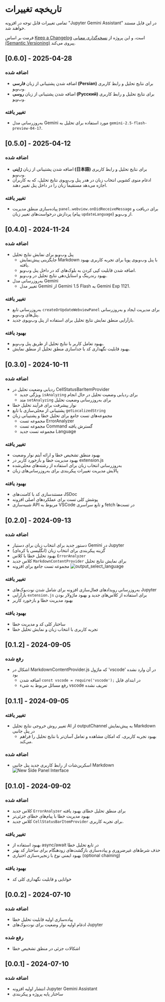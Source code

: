 # تاریخچه تغییرات

تمامی تغییرات قابل توجه در افزونه "Jupyter Gemini Assistant" در این فایل مستند خواهند شد.

فرمت بر اساس [Keep a Changelog](https://keepachangelog.com/en/1.0.0/) است،
و این پروژه از [نسخه‌گذاری معنایی (Semantic Versioning)](https://semver.org/spec/v2.0.0.html) پیروی می‌کند.

## [0.6.0] - 2025-04-28

### اضافه شده

- اضافه شدن پشتیبانی از زبان **فارسی (Persian)** برای نتایج تحلیل و رابط کاربری وب‌ویو.
- اضافه شدن پشتیبانی از زبان **روسی (Русский)** برای نتایج تحلیل و رابط کاربری وب‌ویو.

### تغییر یافته

- به‌روزرسانی مدل Gemini مورد استفاده برای تحلیل به `gemini-2.5-flash-preview-04-17`.

## [0.5.0] - 2025-04-12

### اضافه شده

- اضافه شدن پشتیبانی از زبان **ژاپنی (日本語)** برای نتایج تحلیل و رابط کاربری وب‌ویو.
- ادغام منوی کشویی انتخاب زبان در هدر پنل وب‌ویوی نتایج تحلیل، که به کاربران اجازه می‌دهد مستقیماً زبان را در داخل پنل تغییر دهند.

### تغییر یافته

- پیاده‌سازی منطق مدیریت `panel.webview.onDidReceiveMessage` برای دریافت و پردازش درخواست‌های تغییر زبان (پیام `updateLanguage`) از وب‌ویو.

## [0.4.0] - 2024-11-24

### اضافه شده

- پنل وب‌ویو برای نمایش نتایج تحلیل
  - جایگزینی پیش‌نمایش Markdown با پنل وب‌ویوی پویا برای تجربه کاربری بهبود یافته.
  - اضافه شدن قابلیت کپی کردن به بلوک‌های کد در داخل پنل وب‌ویو.
  - بهبود رندرینگ و استایل‌دهی نتایج تحلیل در وب‌ویو.
- به‌روزرسانی مدل Gemini
  - تغییر مدل Gemini از Gemini 1.5 Flash به Gemini Exp 1121.

### تغییر یافته

- به‌روزرسانی تابع `createOrUpdateWebviewPanel` برای مدیریت ایجاد و به‌روزرسانی پنل‌های وب‌ویو.
- بازآرایی منطق نمایش نتایج تحلیل برای استفاده از پنل وب‌ویوی جدید.

### بهبود یافته

- بهبود تعامل کاربر با نتایج تحلیل از طریق پنل وب‌ویو.
- بهبود قابلیت نگهداری کد با جداسازی منطق تحلیل از منطق نمایش.

## [0.3.0] - 2024-10-11

### اضافه شده

- ردیابی وضعیت تحلیل در CellStatusBarItemProvider
  - ویژگی جدید `isAnalyzing` برای ردیابی وضعیت تحلیل در حال انجام
  - متد `setAnalyzing` برای به‌روزرسانی وضعیت تحلیل
- نوار پیشرفت برای فرآیند تحلیل خطا
- پشتیبانی از محلی‌سازی با تابع `getLocalizedString`
- مجموعه‌های تست جامع برای تحلیل خطا و پشتیبانی زبان
  - مجموعه تست ErrorAnalyzer
  - مجموعه تست Command گسترش یافته
  - مجموعه تست جدید Language

### تغییر یافته

- بهبود منطق تشخیص خطا و ارائه آیتم نوار وضعیت
- بهبود مدیریت خطا و بازخورد کاربر در extension.js
- به‌روزرسانی انتخاب زبان برای استفاده از رشته‌های محلی‌شده
- پالایش مدیریت تغییرات پیکربندی برای به‌روزرسانی‌های زبان

### بهبود یافته

- مستندسازی کد با کامنت‌های JSDoc
- پوشش کلی تست برای عملکردهای اصلی افزونه
- شبیه‌سازی API مربوط به VSCode و تابع سراسری fetch در تست‌ها

## [0.2.0] - 2024-09-13

### اضافه شده

- دستور جدید برای انتخاب زبان برای دستیار Gemini در Jupyter
- گزینه پیکربندی برای انتخاب زبان (انگلیسی یا کره‌ای)
- بهبود تحلیل خطا با کلاس `ErrorAnalyzer`
- کلاس جدید `MarkdownContentProvider` برای نمایش نتایج تحلیل
- مجموعه تست جامع برای افزونه
  ![output_select_language](https://github.com/user-attachments/assets/4383f5ef-3c56-4cc5-aa7f-2a32e04a7ef0)

### تغییر یافته

- به‌روزرسانی رویدادهای فعال‌سازی افزونه برای شامل شدن نوت‌بوک‌های Jupyter
- بازآرایی `extension.js` برای استفاده از کلاس‌های جدید و بهبود ماژولار بودن
- بهبود مدیریت خطا و بازخورد کاربر

### بهبود یافته

- ساختار کلی کد و مدیریت خطا
- تجربه کاربری با انتخاب زبان و نمایش تحلیل خطا

## [0.1.2] - 2024-09-05

### رفع شده

- اشکال در MarkdownContentProvider.js که ماژول 'vscode' در آن وارد نشده بود
  - اضافه شدن `const vscode = require('vscode');` در ابتدای فایل
  - رفع مسائل مربوط به شیء vscode تعریف نشده

## [0.1.1] - 2024-09-05

### تغییر یافته

- تغییر روش خروجی نتایج تحلیل AI از outputChannel به پیش‌نمایش Markdown در پنل جانبی
  - بهبود تجربه کاربری، که امکان مشاهده و تعامل آسان‌تر با نتایج تحلیل را فراهم می‌کند.

### اضافه شده

- اسکرین‌شات از رابط کاربری جدید پنل جانبی Markdown
  ![New Side Panel Interface](https://github.com/user-attachments/assets/5445d853-490c-469f-a060-5f6919d071e4)

## [0.1.0] - 2024-09-02

### اضافه شده

- کلاس جدید `ErrorAnalyzer` برای منطق تحلیل خطای بهبود یافته
- بهبود مدیریت خطا با پیام‌های خطای جزئی‌تر
- کلاس جدید `CellStatusBarItemProvider` برای تجربه کاربری.

### تغییر یافته

- بهبود استفاده از async/await در تابع تحلیل خطا
- حذف شرط‌های غیرضروری و پیاده‌سازی بازگشت‌های زودهنگام برای ساختار کد بهتر
- بهبود ایمنی نوع با زنجیره‌سازی اختیاری (optional chaining)

### بهبود یافته

- خوانایی و قابلیت نگهداری کلی کد

## [0.0.2] - 2024-07-10

### اضافه شده

- پیاده‌سازی اولیه قابلیت تحلیل خطا
- ادغام اولیه نوار وضعیت برای نوت‌بوک‌های Jupyter

### رفع شده

- اشکالات جزئی در منطق تشخیص خطا

## [0.0.1] - 2024-07-10

### اضافه شده

- انتشار اولیه افزونه Jupyter Gemini Assistant
- ساختار پایه پروژه و پیکربندی